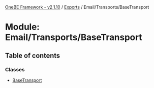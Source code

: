 [OneBE Framework - v2.1.10](../README.md) / [Exports](../modules.md) / Email/Transports/BaseTransport

# Module: Email/Transports/BaseTransport

## Table of contents

### Classes

- [BaseTransport](../classes/Email_Transports_BaseTransport.BaseTransport.md)
